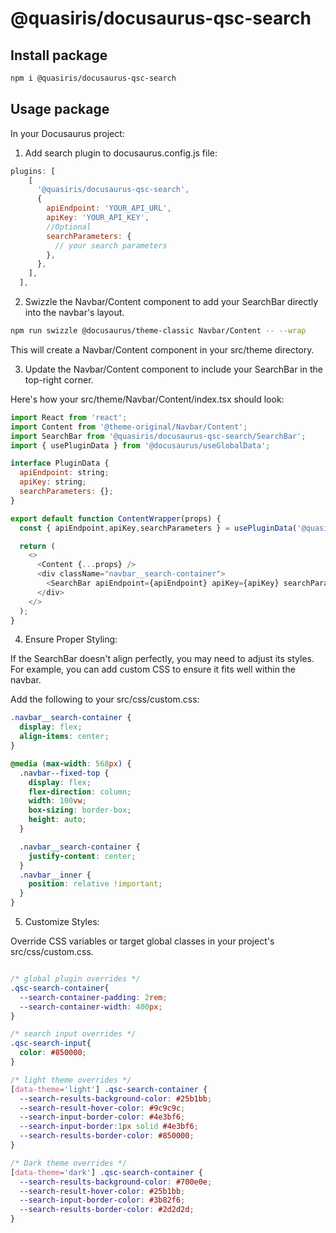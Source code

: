 # @quasiris/docusaurus-qsc-search

## Install package

```bash
npm i @quasiris/docusaurus-qsc-search
```

## Usage package

In your Docusaurus project:

1. Add search plugin to docusaurus.config.js file:

```javascript
plugins: [
    [
      '@quasiris/docusaurus-qsc-search',
      {
        apiEndpoint: 'YOUR_API_URL',
        apiKey: 'YOUR_API_KEY',
        //Optional
        searchParameters: {
          // your search parameters
        },
      },
    ],
  ],
```

2. Swizzle the Navbar/Content component to add your SearchBar directly into the navbar's layout.

```bash
npm run swizzle @docusaurus/theme-classic Navbar/Content -- --wrap
```

This will create a Navbar/Content component in your src/theme directory.

3. Update the Navbar/Content component to include your SearchBar in the top-right corner.

Here's how your src/theme/Navbar/Content/index.tsx should look:
```javascript
import React from 'react';
import Content from '@theme-original/Navbar/Content';
import SearchBar from '@quasiris/docusaurus-qsc-search/SearchBar';
import { usePluginData } from '@docusaurus/useGlobalData';

interface PluginData {
  apiEndpoint: string;
  apiKey: string;
  searchParameters: {};
}

export default function ContentWrapper(props) {
  const { apiEndpoint,apiKey,searchParameters } = usePluginData('@quasiris/docusaurus-qsc-search') as PluginData;

  return (
    <>
      <Content {...props} />
      <div className="navbar__search-container">
        <SearchBar apiEndpoint={apiEndpoint} apiKey={apiKey} searchParameters={searchParameters} />
      </div>
    </>
  );
}
```

4. Ensure Proper Styling:

If the SearchBar doesn't align perfectly, you may need to adjust its styles. For example, you can add custom CSS to ensure it fits well within the navbar.

Add the following to your src/css/custom.css:

```css
.navbar__search-container {
  display: flex;
  align-items: center;
}

@media (max-width: 568px) {
  .navbar--fixed-top {
    display: flex;
    flex-direction: column;
    width: 100vw;
    box-sizing: border-box; 
    height: auto;
  }

  .navbar__search-container {
    justify-content: center; 
  }
  .navbar__inner {
    position: relative !important;
  }
}
```
5. Customize Styles:

Override CSS variables or target global classes in your project's src/css/custom.css.

```css

/* global plugin overrides */
.qsc-search-container{
  --search-container-padding: 2rem;
  --search-container-width: 400px;
}

/* search input overrides */
.qsc-search-input{
  color: #850000;
}

/* light theme overrides */
[data-theme='light'] .qsc-search-container {
  --search-results-background-color: #25b1bb; 
  --search-result-hover-color: #9c9c9c; 
  --search-input-border-color: #4e3bf6; 
  --search-input-border:1px solid #4e3bf6;
  --search-results-border-color: #850000;
}

/* Dark theme overrides */
[data-theme='dark'] .qsc-search-container {
  --search-results-background-color: #700e0e; 
  --search-result-hover-color: #25b1bb; 
  --search-input-border-color: #3b82f6; 
  --search-results-border-color: #2d2d2d; 
}
```
